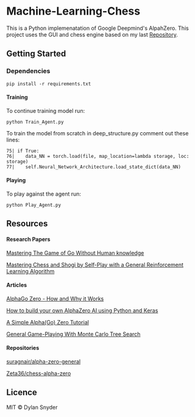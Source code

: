 # Machine-Learning-Chess
This is a Python implemenatation of Google Deepmind's AlpahZero. This project uses the GUI and chess engine based on my last [Repository](https://github.com/DylanSnyder31/GUI-Chess-Implementation-in-Python). 

## Getting Started

### Dependencies
```
pip install -r requirements.txt
```
#### Training 
To continue training model run:
```
python Train_Agent.py
```
To train the model from scratch in deep_structure.py comment out these lines:
```
75| if True:
76|    data_NN = torch.load(file, map_location=lambda storage, loc: storage)
77|    self.Neural_Network_Architecture.load_state_dict(data_NN)
```
#### Playing 
To play against the agent run:
```
python Play_Agent.py
```

## Resources 
#### Research Papers
[Mastering The Game of Go Without Human knowledge](https://www.nature.com/articles/nature24270.epdf?author_access_token=VJXbVjaSHxFoctQQ4p2k4tRgN0jAjWel9jnR3ZoTv0PVW4gB86EEpGqTRDtpIz-2rmo8-KG06gqVobU5NSCFeHILHcVFUeMsbvwS-lxjqQGg98faovwjxeTUgZAUMnRQ)  

[Mastering Chess and Shogi by Self-Play with a General Reinforcement Learning Algorithm](https://arxiv.org/pdf/1712.01815.pdf)  
#### Articles
[AlphaGo Zero - How and Why it Works](http://tim.hibal.org/blog/alpha-zero-how-and-why-it-works/)  

[How to build your own AlphaZero AI using Python and Keras](https://medium.com/applied-data-science/how-to-build-your-own-alphazero-ai-using-python-and-keras-7f664945c188)  

[A Simple Alpha(Go) Zero Tutorial](https://web.stanford.edu/~surag/posts/alphazero.html)  

[General Game-Playing With Monte Carlo Tree Search](https://medium.com/@quasimik/monte-carlo-tree-search-applied-to-letterpress-34f41c86e238)  
#### Repositories
[suragnair/alpha-zero-general](https://github.com/suragnair/alpha-zero-general)  

[Zeta36/chess-alpha-zero](https://github.com/Zeta36/chess-alpha-zero)  
## Licence
MIT © Dylan Snyder
